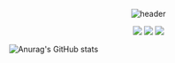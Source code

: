 <div align="center">
  
  ![header](https://capsule-render.vercel.app/api?type=waving&text=SeoheeYoon&fontColor=009999)
  
  
<img src="https://img.shields.io/badge/JAVA-007396?style=for-the-badge&logo=java&logoColor=white">
<img src="https://img.shields.io/badge/github-181717?style=for-the-badge&logo=github&logoColor=white">
<img src="https://img.shields.io/badge/Spring-6DB33F?style=for-the-badge&logo=spring&logoColor=white">

  </div>
  
![Anurag's GitHub stats](https://github-readme-stats.vercel.app/api?username=seohee0925&show_icons=true&theme=nightowl)
